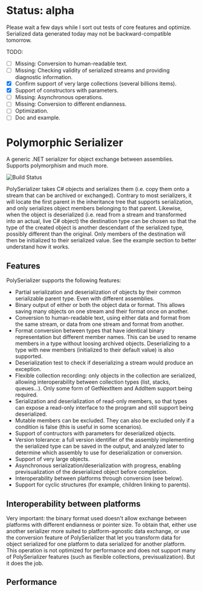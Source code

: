# Status: alpha
Please wait a few days while I sort out tests of core features and optimize. Serialized data generated today may not be backward-compatible tomorrow.

TODO:
- [ ] Missing: Conversion to human-readable text.
- [ ] Missing: Checking validity of serialized streams and providing diagnostic information.
- [X] Confirm support of very large collections (several billions items).
- [X] Support of constructors with parameters.
- [ ] Missing: Asynchronous operations.
- [ ] Missing: Conversion to different endianness.
- [ ] Optimization.
- [ ] Doc and example.

# Polymorphic Serializer
A generic .NET serializer for object exchange between assemblies. Supports polymorphism and much more.

![Build Status](https://img.shields.io/travis/dlebansais/PolySerializer/master.svg)

PolySerializer takes C# objects and serializes them (i.e. copy them onto a stream that can be archived or exchanged). Contrary to most serializers, it will locate the first parent in the inheritance tree that supports serialization, and only serializes object members belonging to that parent. Likewise, when the object is deserialized (i.e. read from a stream and transformed into an actual, live C# object) the destination type can be chosen so that the type of the created object is another descendant of the serialized type, possibly different than the original. Only members of the destination will then be initialized to their serialized value. See the example section to better understand how it works.

## Features
PolySerializer supports the following features:
* Partial serialization and deserialization of objects by their common serializable parent type. Even with different assemblies.
* Binary output of either or both the object data or format. This allows saving many objects on one stream and their format once on another.
* Conversion to human-readable text, using either data and format from the same stream, or data from one stream and format from another.
* Format conversion between types that have identical binary representation but different member names. This can be used to rename members in a type without loosing archived objects. Deserializing to a type with new members (initialized to their default value) is also supported.
* Deserialization test to check if deserializing a stream would produce an exception.
* Flexible collection recording: only objects in the collection are serialized, allowing interoperability between collection types (list, stacks, queues...). Only some form of GetNextItem and AddItem support being required.
* Serialization and deserialization of read-only members, so that types can expose a read-only interface to the program and still support being deserialized.
* Mutable members can be excluded. They can also be excluded only if a condition is false (this is useful in some scenarios).
* Support of contructors with parameters for deserialized objects.
* Version tolerance: a full version identifier of the assembly implementing the serialized type can be saved in the output, and analyzed later to determine which assembly to use for deserialization or conversion.
* Support of very large objects.
* Asynchronous serialization/deserialization with progress, enabling previsualization of the deserialized object before completion.
* Interoperability between platforms through conversion (see below).
* Support for cyclic structures (for example, children linking to parents).

## Interoperability between platforms
Very important: the binary format used doesn't allow exchange between platforms with different endianness or pointer size. To obtain that, either use another serializer more suited to platform-agnostic data exchange, or use the conversion feature of PolySerializer that let you transform data for object serialized for one platform to data serialized for another platform. This operation is not optimized for performance and does not support many of PolySerializer features (such as flexible collections, previsualization). But it does the job.

## Performance


